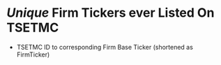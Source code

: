 # ***Unique*** **Firm Tickers** ever Listed On TSETMC

- TSETMC ID to corresponding Firm Base Ticker (shortened as FirmTicker)
